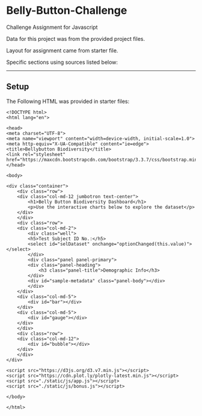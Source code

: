 # Belly-Button-Challenge
Challenge Assignment for Javascript

Data for this project was from the provided project files.

Layout for assignment came from starter file.

Specific sections using sources listed below:

--------------------------------------------------
Setup 
--------------------------------------------------

The Following HTML was provided in starter files:

    <!DOCTYPE html>
    <html lang="en">

    <head>
    <meta charset="UTF-8">
    <meta name="viewport" content="width=device-width, initial-scale=1.0">
    <meta http-equiv="X-UA-Compatible" content="ie=edge">
    <title>Bellybutton Biodiversity</title>
    <link rel="stylesheet" href="https://maxcdn.bootstrapcdn.com/bootstrap/3.3.7/css/bootstrap.min.css">
    </head>

    <body>

    <div class="container">
        <div class="row">
        <div class="col-md-12 jumbotron text-center">
            <h1>Belly Button Biodiversity Dashboard</h1>
            <p>Use the interactive charts below to explore the dataset</p>
        </div>
        </div>
        <div class="row">
        <div class="col-md-2">
            <div class="well">
            <h5>Test Subject ID No.:</h5>
            <select id="selDataset" onchange="optionChanged(this.value)"></select>
            </div>
            <div class="panel panel-primary">
            <div class="panel-heading">
                <h3 class="panel-title">Demographic Info</h3>
            </div>
            <div id="sample-metadata" class="panel-body"></div>
            </div>
        </div>
        <div class="col-md-5">
            <div id="bar"></div>
        </div>
        <div class="col-md-5">
            <div id="gauge"></div>
        </div>
        </div>
        <div class="row">
        <div class="col-md-12">
            <div id="bubble"></div>
        </div>
        </div>
    </div>

    <script src="https://d3js.org/d3.v7.min.js"></script>
    <script src="https://cdn.plot.ly/plotly-latest.min.js"></script>
    <script src="./static/js/app.js"></script>
    <script src="./static/js/bonus.js"></script>

    </body>

    </html>

    